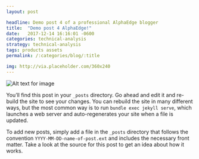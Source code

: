 ```yaml
---
layout: post

headline: Demo post 4 of a professional AlphaEdge blogger
title:  "Demo post 4 AlphaEdge!"
date:   2017-12-14 16:16:01 -0600
categories: technical-analysis
strategy: technical-analysis
tags: products assets
permalink: /:categories/blog/:title

img: http://via.placeholder.com/360x240
---
```



![Alt text for image](http://via.placeholder.com/1360x540 "Image Title Text 1")


You’ll find this post in your `_posts` directory. Go ahead and edit it and re-build the site to see your changes. You can rebuild the site in many different ways, but the most common way is to run `bundle exec jekyll serve`, which launches a web server and auto-regenerates your site when a file is updated.

To add new posts, simply add a file in the `_posts` directory that follows the convention `YYYY-MM-DD-name-of-post.ext` and includes the necessary front matter. Take a look at the source for this post to get an idea about how it works.